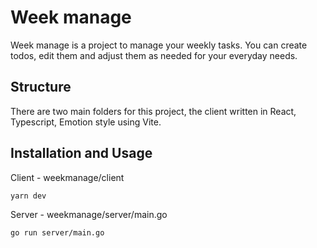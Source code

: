 # Week manage
Week manage is a project to manage your weekly tasks.
You can create todos, edit them and adjust them as needed for your everyday needs.

## Structure
There are two main folders for this project, the client written in React, Typescript, Emotion style using Vite.

## Installation and Usage

Client - weekmanage/client

```bash
yarn dev
```

Server - weekmanage/server/main.go


```bash
go run server/main.go
```